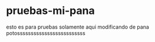 # pruebas-mi-pana
esto es para pruebas solamente
aqui modificando de pana
potosssssssssssssssssssssssss